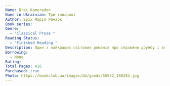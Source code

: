 ```yaml
---
Name: Drei Kameraden
Name in Ukrainian: Три товариші
Author: Еріх Марія Ремарк
Book series:
Genre:
  - "Classical Prose "
Reading Status:
  - "Finished Reading "
Description: Один з найкращих світових романів про справжню дружбу і велике кохання... Війна обпекла душі людей, і рани ще не загоїлися. Але все можна подолати, коли поруч є два товариші і кохана. Найвідоміший твір Ремарка — мабуть, найкрасивіша історія людських почуттів.
Borrowing:
  - None
Rating:
Total Pages: 416
Purchased: true
Photo: https://bookclub.ua/images/db/goods/55932_108283.jpg
---
```

